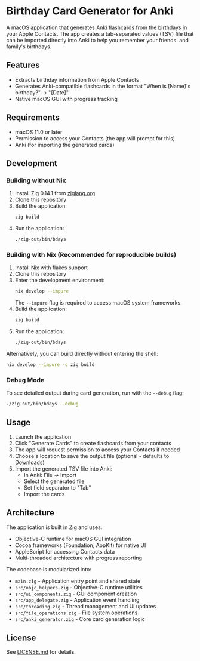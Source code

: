 # Birthday Card Generator for Anki

A macOS application that generates Anki flashcards from the birthdays in your Apple Contacts. The app creates a tab-separated values (TSV) file that can be imported directly into Anki to help you remember your friends' and family's birthdays.

## Features

- Extracts birthday information from Apple Contacts
- Generates Anki-compatible flashcards in the format "When is [Name]'s birthday?" → "[Date]"
- Native macOS GUI with progress tracking

## Requirements

- macOS 11.0 or later
- Permission to access your Contacts (the app will prompt for this)
- Anki (for importing the generated cards)

## Development

### Building without Nix

1. Install Zig 0.14.1 from [ziglang.org](https://ziglang.org/download/)
2. Clone this repository
3. Build the application:
   ```bash
   zig build
   ```
4. Run the application:
   ```bash
   ./zig-out/bin/bdays
   ```

### Building with Nix (Recommended for reproducible builds)

1. Install Nix with flakes support
2. Clone this repository
3. Enter the development environment:
   ```bash
   nix develop --impure
   ```
   The `--impure` flag is required to access macOS system frameworks.
4. Build the application:
   ```bash
   zig build
   ```
5. Run the application:
   ```bash
   ./zig-out/bin/bdays
   ```

Alternatively, you can build directly without entering the shell:
```bash
nix develop --impure -c zig build
```

### Debug Mode

To see detailed output during card generation, run with the `--debug` flag:
```bash
./zig-out/bin/bdays --debug
```

## Usage

1. Launch the application
2. Click "Generate Cards" to create flashcards from your contacts
3. The app will request permission to access your Contacts if needed
4. Choose a location to save the output file (optional - defaults to Downloads)
5. Import the generated TSV file into Anki:
   - In Anki: File → Import
   - Select the generated file
   - Set field separator to "Tab"
   - Import the cards

## Architecture

The application is built in Zig and uses:
- Objective-C runtime for macOS GUI integration
- Cocoa frameworks (Foundation, AppKit) for native UI
- AppleScript for accessing Contacts data
- Multi-threaded architecture with progress reporting

The codebase is modularized into:
- `main.zig` - Application entry point and shared state
- `src/objc_helpers.zig` - Objective-C runtime utilities
- `src/ui_components.zig` - GUI component creation
- `src/app_delegate.zig` - Application event handling
- `src/threading.zig` - Thread management and UI updates
- `src/file_operations.zig` - File system operations
- `src/anki_generator.zig` - Core card generation logic

## License

See [LICENSE.md](LICENSE.md) for details.
